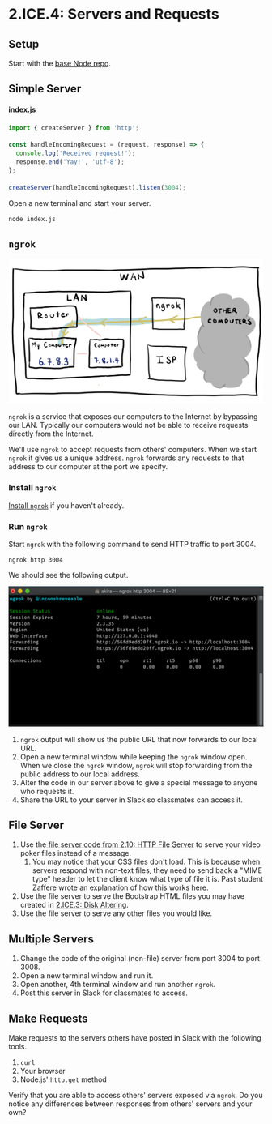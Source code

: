 # 2.ICE.4: Servers and Requests

## Setup

Start with the [base Node repo](https://github.com/rocketacademy/base-node-bootcamp).

## Simple Server

#### index.js

```javascript
import { createServer } from 'http';

const handleIncomingRequest = (request, response) => {
  console.log('Received request!');
  response.end('Yay!', 'utf-8');
};

createServer(handleIncomingRequest).listen(3004);
```

Open a new terminal and start your server.

```
node index.js
```

## `ngrok`

![ngrok enables our computer to receive requests directly from the Internet.](../../../.gitbook/assets/ngrok.jpg)

`ngrok` is a service that exposes our computers to the Internet by bypassing our LAN. Typically our computers would not be able to receive requests directly from the Internet.

We'll use `ngrok` to accept requests from others' computers. When we start `ngrok` it gives us a unique address. `ngrok` forwards any requests to that address to our computer at the port we specify.

### Install `ngrok`

[Install `ngrok`](../../../Module1/day15/2.0-module-2-overview.md#ngrok) if you haven't already.

### Run `ngrok`

Start `ngrok` with the following command to send HTTP traffic to port 3004.

```
ngrok http 3004
```

We should see the following output.

![ngrok gives us a public address that forwards to our local address.](../../../.gitbook/assets/screen-shot-2020-11-03-at-9.45.05-pm.png)

1. `ngrok` output will show us the public URL that now forwards to our local URL.
2. Open a new terminal window while keeping the `ngrok` window open. When we close the `ngrok` window, `ngrok` will stop forwarding from the public address to our local address.
3. Alter the code in our server above to give a special message to anyone who requests it.
4. Share the URL to your server in Slack so classmates can access it.

## File Server

1. Use the[ ](../../../Module1/day15/2.10-http-file-server.md)[file server code from 2.10: HTTP File Server](../../../Module1/day15/2.10-http-file-server.md#index-js) to serve your video poker files instead of a message.
   1. You may notice that your CSS files don't load. This is because when servers respond with non-text files, they need to send back a "MIME type" header to let the client know what type of file it is. Past student Zaffere wrote an explanation of how this works [here](https://pastebin.com/vCRjijqf).
2. Use the file server to serve the Bootstrap HTML files you may have created in [2.ICE.3: Disk Altering](../../../Module1/day15/inclass/2.ice.3-disk-altering.md#comfortable).
3. Use the file server to serve any other files you would like.

## Multiple Servers

1. Change the code of the original (non-file) server from port 3004 to port 3008.
2. Open a new terminal window and run it.
3. Open another, 4th terminal window and run another `ngrok`.
4. Post this server in Slack for classmates to access.

## Make Requests

Make requests to the servers others have posted in Slack with the following tools.

1. `curl`
2. Your browser
3. Node.js' `http.get` method

Verify that you are able to access others' servers exposed via `ngrok`. Do you notice any differences between responses from others' servers and your own?
